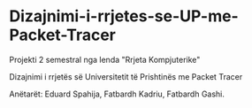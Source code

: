# Dizajnimi-i-rrjetes-se-UP-me-Packet-Tracer
Projekti 2 semestral nga lenda "Rrjeta Kompjuterike"

Dizajnimi i rrjetës së Universitetit të Prishtinës me Packet Tracer

Anëtarët: Eduard Spahija, Fatbardh Kadriu, Fatbardh Gashi.
